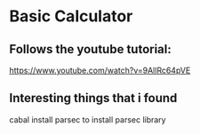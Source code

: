 # Basic Calculator

## Follows the youtube tutorial:
https://www.youtube.com/watch?v=9AllRc64pVE

## Interesting things that i found
cabal install parsec
to install parsec library
